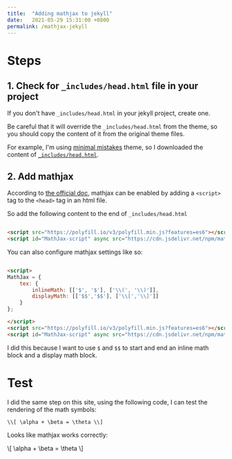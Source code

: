 ```yaml
---
title:  "Adding mathjax to jekyll"
date:   2021-05-29 15:31:00 +0800
permalink: /mathjax-jekyll
---
```


# Steps

## 1. Check for `_includes/head.html` file in your project

If you don't have `_includes/head.html` in your jekyll project, create one.

Be careful that it will override the `_includes/head.html` from the theme, so you should copy the content of it from the
original theme files.

For example, I'm using [minimal mistakes](https://mmistakes.github.io/minimal-mistakes/) theme, so I downloaded the
content of [`_includes/head.html`](https://github.com/mmistakes/minimal-mistakes/blob/master/_includes/head.html).

## 2. Add mathjax

According to [the official doc](https://www.mathjax.org/#gettingstarted), mathjax can be enabled by adding a `<script>`
tag to the `<head>` tag in an html file.

So add the following content to the end of `_includes/head.html`

```html

<script src="https://polyfill.io/v3/polyfill.min.js?features=es6"></script>
<script id="MathJax-script" async src="https://cdn.jsdelivr.net/npm/mathjax@3/es5/tex-mml-chtml.js"></script>
```

You can also configure mathjax settings like so:

```html

<script>
MathJax = {
    tex: {
        inlineMath: [['$', '$'], ['\\(', '\\)']],
        displayMath: [['$$','$$'], ['\\[','\\]']]
    }
};

</script>
<script src="https://polyfill.io/v3/polyfill.min.js?features=es6"></script>
<script id="MathJax-script" async src="https://cdn.jsdelivr.net/npm/mathjax@3/es5/tex-mml-chtml.js"></script>
```

I did this because I want to use `$` and `$$` to start and end an inline math block and a display math block.

# Test

I did the same step on this site, using the following code, I can test the rendering of the math symbols:

```
\\[ \alpha + \beta = \theta \\]
```

Looks like mathjax works correctly:

\\[ \alpha + \beta = \theta \\]
